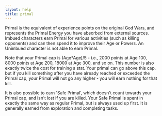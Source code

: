 ```yaml
---
layout: help
title: primal
---
```


Primal is the equivalent of experience points on the original God Wars, and 
represents the Primal Energy you have absorbed from external sources.  Imbued 
characters earn Primal for various activities (such as killing opponents) and 
can then spend it to improve their Age or Powers.  An Unimbued character is 
not able to earn Primal.

Note that your Primal cap is (Age*Age)/5 - i.e., 2000 points at Age 100, 8000 
points at Age 200, 18000 at Age 300, and so on.  This number is also exactly 
twice the cost for training a stat.  Your primal can go above this cap, but if 
you kill something after you have already reached or exceeded the Primal cap, 
your Primal will not go any higher - you will earn nothing for that kill.

It is also possible to earn 'Safe Primal', which doesn't count towards your 
Primal cap, and isn't lost if you are killed.  Your Safe Primal is spent in 
exactly the same way as regular Primal, but is always used up first.  It is 
generally earned from exploration and completing tasks.
